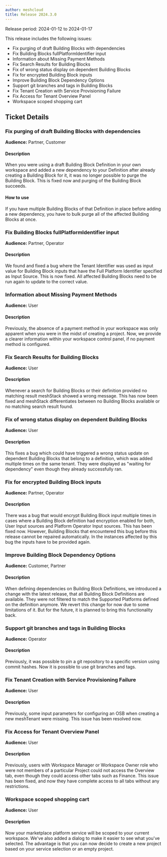 ```yaml
---
author: meshcloud
title: Release 2024.3.0
---
```


Release period: 2024-01-12 to 2024-01-17

This release includes the following issues:
* Fix purging of draft Building Blocks with dependencies
* Fix Building Blocks fullPlatformIdentifier input
* Information about Missing Payment Methods
* Fix Search Results for Building Blocks
* Fix of wrong status display on dependent Building Blocks
* Fix for encrypted Building Block inputs
* Improve Building Block Dependency Options
* Support git branches and tags in Building Blocks
* Fix Tenant Creation with Service Provisioning Failure
* Fix Access for Tenant Overview Panel
* Workspace scoped shopping cart
<!--truncate-->

## Ticket Details
### Fix purging of draft Building Blocks with dependencies
**Audience:** Partner, Customer


#### Description
When you were using a draft Building Block Definition in your own workspace and added
a new dependency to your Definition after already creating a Building Block for it, it
was no longer possible to purge the Building Block. This is fixed now and purging of the
Building Block succeeds.

#### How to use
If you have multiple Building Blocks of that Definition in place before adding a new dependency,
you have to bulk purge all of the affected Building Blocks at once.

### Fix Building Blocks fullPlatformIdentifier input
**Audience:** Partner, Operator


#### Description
We found and fixed a bug where the Tenant Identifier was used as
input value for Building Block inputs that have the Full Platform Identifier
specified as Input Source. This is now fixed. All affected Building Blocks 
need to be run again to update to the correct value.

### Information about Missing Payment Methods
**Audience:** User


#### Description
Previously, the absence of a payment method in your workspace was only apparent when you were in the 
midst of creating a project. Now, we provide a clearer information within your workspace control panel, 
if no payment method is configured.

### Fix Search Results for Building Blocks
**Audience:** User


#### Description
Whenever a search for Building Blocks or their definition provided no matching result meshStack showed a wrong message. This has now been fixed and meshStack differentiates between no Building Blocks available or no matching search result found.

### Fix of wrong status display on dependent Building Blocks
**Audience:** User


#### Description
This fixes a bug which could have triggered a wrong status update on dependent 
Building Blocks that belong to a definition, which was added multiple times on the same tenant. 
They were displayed as "waiting for dependency" even though they already 
successfully ran.

### Fix for encrypted Building Block inputs
**Audience:** Partner, Operator


#### Description
There was a bug that would encrypt Building Block input multiple times
in cases where a Building Block definition had encryption enabled for both,
User Input sources and Platform Operator Input sources. This has been fixed
now. However, Building Blocks that encountered this bug before this release
cannot be repaired automatically. In the instances affected by this bug
the inputs have to be provided again.

### Improve Building Block Dependency Options
**Audience:** Customer, Partner


#### Description
When defining dependencies on Building Block Definitions, we introduced a change with the latest release,
that all Building Block Definitions are available. They were not filtered to match the Supported Platforms
defined on the definition anymore. We revert this change for now due to some limitations of it. But for the future,
it is planned to bring this functionality back.

### Support git branches and tags in Building Blocks
**Audience:** Operator


#### Description
Previously, it was possible to pin a git repository to a specific version using commit
hashes. Now it is possible to use git branches and tags.

### Fix Tenant Creation with Service Provisioning Failure
**Audience:** User


#### Description
Previously, some input parameters for configuring an OSB when creating a new meshTenant were 
missing. This issue has been resolved now.

### Fix Access for Tenant Overview Panel
**Audience:** User


#### Description
Previously, users with Workspace Manager or Workspace Owner role 
who were not members of a particular Project could not access 
the Overview tab, even though they could access other tabs such 
as Finance. This issue has been fixed, and now they have complete 
access to all tabs without any restrictions.

### Workspace scoped shopping cart
**Audience:** User


#### Description
Now your marketplace platform service will be scoped to your current 
workspace. We've also added a dialog to make it easier to see what 
you've selected. The advantage is that you can now decide to create 
a new project based on your service selection or an empty project.

